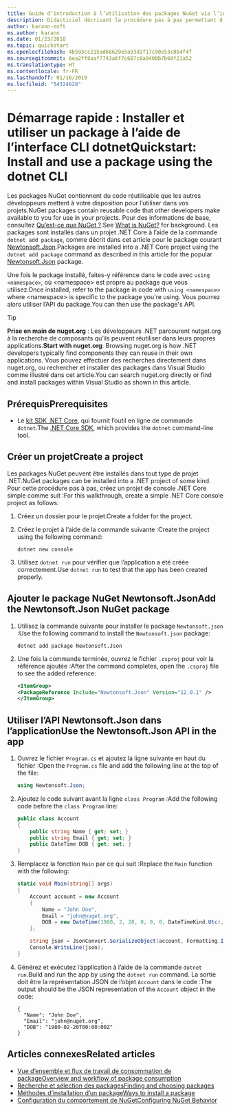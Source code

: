 ```yaml
---
title: Guide d’introduction à l’utilisation des packages NuGet via l’infrastructure CLI dotnet
description: Didacticiel décrivant la procédure pas à pas permettant d’installer et d’utiliser un package NuGet dans un projet .NET Core.
author: karann-msft
ms.author: karann
ms.date: 01/23/2018
ms.topic: quickstart
ms.openlocfilehash: 4b593cc215ad68629e5a93d1f17c90e53c0b4f4f
ms.sourcegitcommit: 6ea2ff8aaf7743a6f7c687c8a9400b7b60f21a52
ms.translationtype: HT
ms.contentlocale: fr-FR
ms.lasthandoff: 01/16/2019
ms.locfileid: "54324628"
---
```

# <a name="quickstart-install-and-use-a-package-using-the-dotnet-cli"></a><span data-ttu-id="dacd6-103">Démarrage rapide : Installer et utiliser un package à l’aide de l’interface CLI dotnet</span><span class="sxs-lookup"><span data-stu-id="dacd6-103">Quickstart: Install and use a package using the dotnet CLI</span></span>

<span data-ttu-id="dacd6-104">Les packages NuGet contiennent du code réutilisable que les autres développeurs mettent à votre disposition pour l’utiliser dans vos projets.</span><span class="sxs-lookup"><span data-stu-id="dacd6-104">NuGet packages contain reusable code that other developers make available to you for use in your projects.</span></span> <span data-ttu-id="dacd6-105">Pour des informations de base, consultez [Qu’est-ce que NuGet ?](../What-is-NuGet.md).</span><span class="sxs-lookup"><span data-stu-id="dacd6-105">See [What is NuGet?](../What-is-NuGet.md) for background.</span></span> <span data-ttu-id="dacd6-106">Les packages sont installés dans un projet .NET Core à l’aide de la commande `dotnet add package`, comme décrit dans cet article pour le package courant [Newtonsoft.Json](https://www.nuget.org/packages/Newtonsoft.Json/).</span><span class="sxs-lookup"><span data-stu-id="dacd6-106">Packages are installed into a .NET Core project using the `dotnet add package` command as described in this article for the popular [Newtonsoft.Json](https://www.nuget.org/packages/Newtonsoft.Json/) package.</span></span>

<span data-ttu-id="dacd6-107">Une fois le package installé, faites-y référence dans le code avec `using <namespace>`, où \<namespace\> est propre au package que vous utilisez.</span><span class="sxs-lookup"><span data-stu-id="dacd6-107">Once installed, refer to the package in code with `using <namespace>` where \<namespace\> is specific to the package you're using.</span></span> <span data-ttu-id="dacd6-108">Vous pourrez alors utiliser l’API du package.</span><span class="sxs-lookup"><span data-stu-id="dacd6-108">You can then use the package's API.</span></span>

> [!Tip]
> <span data-ttu-id="dacd6-109">**Prise en main de nuget.org** : Les développeurs .NET parcourent nutget.org à la recherche de composants qu’ils peuvent réutiliser dans leurs propres applications.</span><span class="sxs-lookup"><span data-stu-id="dacd6-109">**Start with nuget.org**: Browsing nuget.org is how .NET developers typically find components they can reuse in their own applications.</span></span> <span data-ttu-id="dacd6-110">Vous pouvez effectuer des recherches directement dans nuget.org, ou rechercher et installer des packages dans Visual Studio comme illustré dans cet article.</span><span class="sxs-lookup"><span data-stu-id="dacd6-110">You can search nuget.org directly or find and install packages within Visual Studio as shown in this article.</span></span>

## <a name="prerequisites"></a><span data-ttu-id="dacd6-111">Prérequis</span><span class="sxs-lookup"><span data-stu-id="dacd6-111">Prerequisites</span></span>

- <span data-ttu-id="dacd6-112">Le [kit SDK .NET Core](https://www.microsoft.com/net/download/), qui fournit l’outil en ligne de commande `dotnet`.</span><span class="sxs-lookup"><span data-stu-id="dacd6-112">The [.NET Core SDK](https://www.microsoft.com/net/download/), which provides the `dotnet` command-line tool.</span></span>

## <a name="create-a-project"></a><span data-ttu-id="dacd6-113">Créer un projet</span><span class="sxs-lookup"><span data-stu-id="dacd6-113">Create a project</span></span>

<span data-ttu-id="dacd6-114">Les packages NuGet peuvent être installés dans tout type de projet .NET.</span><span class="sxs-lookup"><span data-stu-id="dacd6-114">NuGet packages can be installed into a .NET project of some kind.</span></span> <span data-ttu-id="dacd6-115">Pour cette procédure pas à pas, créez un projet de console .NET Core simple comme suit :</span><span class="sxs-lookup"><span data-stu-id="dacd6-115">For this walkthrough, create a simple .NET Core console project as follows:</span></span>

1. <span data-ttu-id="dacd6-116">Créez un dossier pour le projet.</span><span class="sxs-lookup"><span data-stu-id="dacd6-116">Create a folder for the project.</span></span>

1. <span data-ttu-id="dacd6-117">Créez le projet à l’aide de la commande suivante :</span><span class="sxs-lookup"><span data-stu-id="dacd6-117">Create the project using the following command:</span></span>

    ```cli
    dotnet new console
    ```

1. <span data-ttu-id="dacd6-118">Utilisez `dotnet run` pour vérifier que l’application a été créée correctement.</span><span class="sxs-lookup"><span data-stu-id="dacd6-118">Use `dotnet run` to test that the app has been created properly.</span></span>

## <a name="add-the-newtonsoftjson-nuget-package"></a><span data-ttu-id="dacd6-119">Ajouter le package NuGet Newtonsoft.Json</span><span class="sxs-lookup"><span data-stu-id="dacd6-119">Add the Newtonsoft.Json NuGet package</span></span>

1. <span data-ttu-id="dacd6-120">Utilisez la commande suivante pour installer le package `Newtonsoft.json` :</span><span class="sxs-lookup"><span data-stu-id="dacd6-120">Use the following command to install the `Newtonsoft.json` package:</span></span>

    ```cli
    dotnet add package Newtonsoft.Json
    ```

2. <span data-ttu-id="dacd6-121">Une fois la commande terminée, ouvrez le fichier `.csproj` pour voir la référence ajoutée :</span><span class="sxs-lookup"><span data-stu-id="dacd6-121">After the command completes, open the `.csproj` file to see the added reference:</span></span>

    ```xml
   <ItemGroup>
    <PackageReference Include="Newtonsoft.Json" Version="12.0.1" />
   </ItemGroup>
    ```

## <a name="use-the-newtonsoftjson-api-in-the-app"></a><span data-ttu-id="dacd6-122">Utiliser l’API Newtonsoft.Json dans l’application</span><span class="sxs-lookup"><span data-stu-id="dacd6-122">Use the Newtonsoft.Json API in the app</span></span>

1. <span data-ttu-id="dacd6-123">Ouvrez le fichier `Program.cs` et ajoutez la ligne suivante en haut du fichier :</span><span class="sxs-lookup"><span data-stu-id="dacd6-123">Open the `Program.cs` file and add the following line at the top of the file:</span></span>

    ```cs
    using Newtonsoft.Json;
    ```

1. <span data-ttu-id="dacd6-124">Ajoutez le code suivant avant la ligne `class Program` :</span><span class="sxs-lookup"><span data-stu-id="dacd6-124">Add the following code before the `class Program` line:</span></span>

    ```cs
    public class Account
    {
        public string Name { get; set; }
        public string Email { get; set; }
        public DateTime DOB { get; set; }
    }
    ```

1. <span data-ttu-id="dacd6-125">Remplacez la fonction `Main` par ce qui suit :</span><span class="sxs-lookup"><span data-stu-id="dacd6-125">Replace the `Main` function with the following:</span></span>

    ```cs
    static void Main(string[] args)
    {
        Account account = new Account
        {
            Name = "John Doe",
            Email = "john@nuget.org",
            DOB = new DateTime(1980, 2, 20, 0, 0, 0, DateTimeKind.Utc),
        };

        string json = JsonConvert.SerializeObject(account, Formatting.Indented);
        Console.WriteLine(json);
    }
    ```

1. <span data-ttu-id="dacd6-126">Générez et exécutez l’application à l’aide de la commande `dotnet run`.</span><span class="sxs-lookup"><span data-stu-id="dacd6-126">Build and run the app by using the `dotnet run` command.</span></span> <span data-ttu-id="dacd6-127">La sortie doit être la représentation JSON de l’objet `Account` dans le code :</span><span class="sxs-lookup"><span data-stu-id="dacd6-127">The output should be the JSON representation of the `Account` object in the code:</span></span>

    ```output
    {
      "Name": "John Doe",
      "Email": "john@nuget.org",
      "DOB": "1980-02-20T00:00:00Z"
    }
    ```

## <a name="related-articles"></a><span data-ttu-id="dacd6-128">Articles connexes</span><span class="sxs-lookup"><span data-stu-id="dacd6-128">Related articles</span></span>

- [<span data-ttu-id="dacd6-129">Vue d’ensemble et flux de travail de consommation de package</span><span class="sxs-lookup"><span data-stu-id="dacd6-129">Overview and workflow of package consumption</span></span>](../consume-packages/overview-and-workflow.md)
- [<span data-ttu-id="dacd6-130">Recherche et sélection des packages</span><span class="sxs-lookup"><span data-stu-id="dacd6-130">Finding and choosing packages</span></span>](../consume-packages/finding-and-choosing-packages.md)
- [<span data-ttu-id="dacd6-131">Méthodes d’installation d’un package</span><span class="sxs-lookup"><span data-stu-id="dacd6-131">Ways to install a package</span></span>](../consume-packages/ways-to-install-a-package.md)
- [<span data-ttu-id="dacd6-132">Configuration du comportement de NuGet</span><span class="sxs-lookup"><span data-stu-id="dacd6-132">Configuring NuGet Behavior</span></span>](../consume-packages/configuring-nuget-behavior.md)
